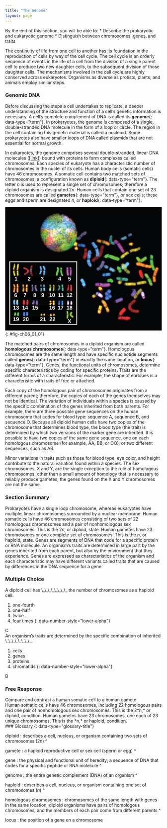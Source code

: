 ```yaml
---
title: "The Genome"
layout: page
---
```



<div data-type="abstract" markdown="1">
By the end of this section, you will be able to:
* Describe the prokaryotic and eukaryotic genome
* Distinguish between chromosomes, genes, and traits

</div>

The continuity of life from one cell to another has its foundation in the reproduction of cells by way of the cell cycle. The cell cycle is an orderly sequence of events in the life of a cell from the division of a single parent cell to produce two new daughter cells, to the subsequent division of those daughter cells. The mechanisms involved in the cell cycle are highly conserved across eukaryotes. Organisms as diverse as protists, plants, and animals employ similar steps.

### Genomic DNA

Before discussing the steps a cell undertakes to replicate, a deeper understanding of the structure and function of a cell’s genetic information is necessary. A cell’s complete complement of DNA is called its **genome**{: data-type="term"}. In prokaryotes, the genome is composed of a single, double-stranded DNA molecule in the form of a loop or circle. The region in the cell containing this genetic material is called a nucleoid. Some prokaryotes also have smaller loops of DNA called plasmids that are not essential for normal growth.

In eukaryotes, the genome comprises several double-stranded, linear DNA molecules ([\[link\]](#fig-ch06_01_01)) bound with proteins to form complexes called chromosomes. Each species of eukaryote has a characteristic number of chromosomes in the nuclei of its cells. Human body cells (somatic cells) have 46 chromosomes. A somatic cell contains two matched sets of chromosomes, a configuration known as **diploid**{: data-type="term"}. The letter *n* is used to represent a single set of chromosomes; therefore a diploid organism is designated 2*n*. Human cells that contain one set of 23 chromosomes are called **gametes**{: data-type="term"}, or sex cells; these eggs and sperm are designated *n*, or **haploid**{: data-type="term"}.

 ![Chromosomes from a human female are shown in a nucleus, scattered outside the nucleus, and arranged in numerical order, from 1&#x2013;22 followed by X. Each chromosome is stained a different color.](../resources/Figure_06_01_01.jpg "There are 23 pairs of homologous chromosomes in a female human somatic cell. These chromosomes are viewed within the nucleus (top), removed from a cell in mitosis (right), and arranged according to length (left) in an arrangement called a karyotype. In this image, the chromosomes were exposed to fluorescent stains to distinguish them. (credit: &#x201C;718 Bot&#x201D;/Wikimedia Commons, National Human Genome Research)"){: #fig-ch06_01_01}

The matched pairs of chromosomes in a diploid organism are called **homologous chromosomes**{: data-type="term"}. Homologous chromosomes are the same length and have specific nucleotide segments called **genes**{: data-type="term"} in exactly the same location, or **locus**{: data-type="term"}. Genes, the functional units of chromosomes, determine specific characteristics by coding for specific proteins. Traits are the different forms of a characteristic. For example, the shape of earlobes is a characteristic with traits of free or attached.

Each copy of the homologous pair of chromosomes originates from a different parent; therefore, the copies of each of the genes themselves may not be identical. The variation of individuals within a species is caused by the specific combination of the genes inherited from both parents. For example, there are three possible gene sequences on the human chromosome that codes for blood type: sequence A, sequence B, and sequence O. Because all diploid human cells have two copies of the chromosome that determines blood type, the blood type (the trait) is determined by which two versions of the marker gene are inherited. It is possible to have two copies of the same gene sequence, one on each homologous chromosome (for example, AA, BB, or OO), or two different sequences, such as AB.

Minor variations in traits such as those for blood type, eye color, and height contribute to the natural variation found within a species. The sex chromosomes, X and Y, are the single exception to the rule of homologous chromosomes; other than a small amount of homology that is necessary to reliably produce gametes, the genes found on the X and Y chromosomes are not the same.

### Section Summary

Prokaryotes have a single loop chromosome, whereas eukaryotes have multiple, linear chromosomes surrounded by a nuclear membrane. Human somatic cells have 46 chromosomes consisting of two sets of 22 homologous chromosomes and a pair of nonhomologous sex chromosomes. This is the 2*n,* or diploid, state. Human gametes have 23 chromosomes or one complete set of chromosomes. This is the *n,* or haploid, state. Genes are segments of DNA that code for a specific protein or RNA molecule. An organism’s traits are determined in large part by the genes inherited from each parent, but also by the environment that they experience. Genes are expressed as characteristics of the organism and each characteristic may have different variants called traits that are caused by differences in the DNA sequence for a gene.

### Multiple Choice

<div data-type="exercise">
<div data-type="problem" markdown="1">
A diploid cell has \_\_\_\_\_\_\_\_ the number of chromosomes as a haploid cell.

1.  one-fourth
2.  one-half
3.  twice
4.  four times
{: data-number-style="lower-alpha"}

</div>
<div data-type="solution" markdown="1">
C

</div>
</div>

<div data-type="exercise">
<div data-type="problem" markdown="1">
An organism’s traits are determined by the specific combination of inherited \_\_\_\_\_\_\_\_.

1.  cells
2.  genes
3.  proteins
4.  chromatids
{: data-number-style="lower-alpha"}

</div>
<div data-type="solution" markdown="1">
B

</div>
</div>

### Free Response

<div data-type="exercise">
<div data-type="problem" markdown="1">
Compare and contrast a human somatic cell to a human gamete.

</div>
<div data-type="solution" markdown="1">
Human somatic cells have 46 chromosomes, including 22 homologous pairs and one pair of nonhomologous sex chromosomes. This is the 2*n,* or diploid, condition. Human gametes have 23 chromosomes, one each of 23 unique chromosomes. This is the *n,* or haploid, condition.

</div>
</div>

<div data-type="glossary" markdown="1">
### Glossary
{: data-type="glossary-title"}

diploid
: describes a cell, nucleus, or organism containing two sets of chromosomes (2*n*)
^

gamete
: a haploid reproductive cell or sex cell (sperm or egg)
^

gene
: the physical and functional unit of heredity; a sequence of DNA that codes for a specific peptide or RNA molecule
^

genome
: the entire genetic complement (DNA) of an organism
^

haploid
: describes a cell, nucleus, or organism containing one set of chromosomes (*n*)
^

homologous chromosomes
: chromosomes of the same length with genes in the same location; diploid organisms have pairs of homologous chromosomes, and the members of each pair come from different parents
^

locus
: the position of a gene on a chromosome

</div>

